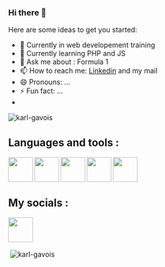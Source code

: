 ### Hi there 👋

<!--
**Karl-Gavois/Karl-Gavois** is a ✨ _special_ ✨ repository because its `README.md` (this file) appears on your GitHub profile.-->

Here are some ideas to get you started:

- 🔭 Currently in web developement training
- 🌱 Currently learning PHP and JS 
- 💬 Ask me about : Formula 1 
- 📫 How to reach me: <a href=https://www.linkedin.com/in/karl-gavois>Linkedin</a> and my mail
- 😄 Pronouns: ...
- ⚡ Fun fact: ...
- 
<p align="left"> <img src="https://komarev.com/ghpvc/?username=karl-gavois&label=Profile%20views&color=000000&style=plastic" alt="karl-gavois" /> </p>


<h2> Languages and tools : </h2>

<img align=left src="https://cdn.jsdelivr.net/gh/devicons/devicon/icons/vscode/vscode-original.svg" height=50 width=50 />
<img align=left  src="https://cdn.jsdelivr.net/gh/devicons/devicon/icons/html5/html5-original.svg" height=50 width=50 />            
<img align=left  src="https://cdn.jsdelivr.net/gh/devicons/devicon/icons/css3/css3-original.svg" height=50 width=50 />         
<img align=left  src="https://cdn.jsdelivr.net/gh/devicons/devicon/icons/php/php-original.svg" height=50 width=50 />          
<img src="https://cdn.jsdelivr.net/gh/devicons/devicon/icons/javascript/javascript-original.svg" height=50 width=50/>

<h2> My socials : </h2>

<a href=https://www.linkedin.com/in/karl-gavois target="_blank"><img src="https://cdn.jsdelivr.net/gh/devicons/devicon/icons/linkedin/linkedin-original.svg" height=50 width=50></a>
<p>&nbsp;<img align="center" src="https://github-readme-stats.vercel.app/api?username=karl-gavois&show_icons=true&theme=dark&title_color=00ffe1&text_color=00ffe1&cache_seconds=1800" alt="karl-gavois" /></p>
